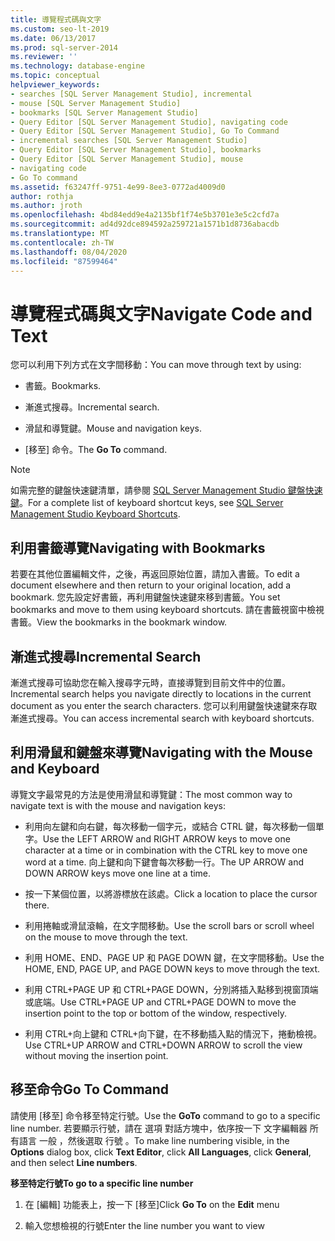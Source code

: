 ```yaml
---
title: 導覽程式碼與文字
ms.custom: seo-lt-2019
ms.date: 06/13/2017
ms.prod: sql-server-2014
ms.reviewer: ''
ms.technology: database-engine
ms.topic: conceptual
helpviewer_keywords:
- searches [SQL Server Management Studio], incremental
- mouse [SQL Server Management Studio]
- bookmarks [SQL Server Management Studio]
- Query Editor [SQL Server Management Studio], navigating code
- Query Editor [SQL Server Management Studio], Go To Command
- incremental searches [SQL Server Management Studio]
- Query Editor [SQL Server Management Studio], bookmarks
- Query Editor [SQL Server Management Studio], mouse
- navigating code
- Go To command
ms.assetid: f63247ff-9751-4e99-8ee3-0772ad4009d0
author: rothja
ms.author: jroth
ms.openlocfilehash: 4bd84edd9e4a2135bf1f74e5b3701e3e5c2cfd7a
ms.sourcegitcommit: ad4d92dce894592a259721a1571b1d8736abacdb
ms.translationtype: MT
ms.contentlocale: zh-TW
ms.lasthandoff: 08/04/2020
ms.locfileid: "87599464"
---
```

# <a name="navigate-code-and-text"></a><span data-ttu-id="0cfd1-102">導覽程式碼與文字</span><span class="sxs-lookup"><span data-stu-id="0cfd1-102">Navigate Code and Text</span></span>
  <span data-ttu-id="0cfd1-103">您可以利用下列方式在文字間移動：</span><span class="sxs-lookup"><span data-stu-id="0cfd1-103">You can move through text by using:</span></span>  
  
-   <span data-ttu-id="0cfd1-104">書籤。</span><span class="sxs-lookup"><span data-stu-id="0cfd1-104">Bookmarks.</span></span>  
  
-   <span data-ttu-id="0cfd1-105">漸進式搜尋。</span><span class="sxs-lookup"><span data-stu-id="0cfd1-105">Incremental search.</span></span>  
  
-   <span data-ttu-id="0cfd1-106">滑鼠和導覽鍵。</span><span class="sxs-lookup"><span data-stu-id="0cfd1-106">Mouse and navigation keys.</span></span>  
  
-   <span data-ttu-id="0cfd1-107">[移至]  命令。</span><span class="sxs-lookup"><span data-stu-id="0cfd1-107">The **Go To** command.</span></span>  
  
> [!NOTE]  
>  <span data-ttu-id="0cfd1-108">如需完整的鍵盤快速鍵清單，請參閱 [SQL Server Management Studio 鍵盤快速鍵](../../ssms/sql-server-management-studio-keyboard-shortcuts.md)。</span><span class="sxs-lookup"><span data-stu-id="0cfd1-108">For a complete list of keyboard shortcut keys, see [SQL Server Management Studio Keyboard Shortcuts](../../ssms/sql-server-management-studio-keyboard-shortcuts.md).</span></span>  
  
## <a name="navigating-with-bookmarks"></a><span data-ttu-id="0cfd1-109">利用書籤導覽</span><span class="sxs-lookup"><span data-stu-id="0cfd1-109">Navigating with Bookmarks</span></span>  
 <span data-ttu-id="0cfd1-110">若要在其他位置編輯文件，之後，再返回原始位置，請加入書籤。</span><span class="sxs-lookup"><span data-stu-id="0cfd1-110">To edit a document elsewhere and then return to your original location, add a bookmark.</span></span> <span data-ttu-id="0cfd1-111">您先設定好書籤，再利用鍵盤快速鍵來移到書籤。</span><span class="sxs-lookup"><span data-stu-id="0cfd1-111">You set bookmarks and move to them using keyboard shortcuts.</span></span> <span data-ttu-id="0cfd1-112">請在書籤視窗中檢視書籤。</span><span class="sxs-lookup"><span data-stu-id="0cfd1-112">View the bookmarks in the bookmark window.</span></span>  
  
## <a name="incremental-search"></a><span data-ttu-id="0cfd1-113">漸進式搜尋</span><span class="sxs-lookup"><span data-stu-id="0cfd1-113">Incremental Search</span></span>  
 <span data-ttu-id="0cfd1-114">漸進式搜尋可協助您在輸入搜尋字元時，直接導覽到目前文件中的位置。</span><span class="sxs-lookup"><span data-stu-id="0cfd1-114">Incremental search helps you navigate directly to locations in the current document as you enter the search characters.</span></span> <span data-ttu-id="0cfd1-115">您可以利用鍵盤快速鍵來存取漸進式搜尋。</span><span class="sxs-lookup"><span data-stu-id="0cfd1-115">You can access incremental search with keyboard shortcuts.</span></span>  
  
## <a name="navigating-with-the-mouse-and-keyboard"></a><span data-ttu-id="0cfd1-116">利用滑鼠和鍵盤來導覽</span><span class="sxs-lookup"><span data-stu-id="0cfd1-116">Navigating with the Mouse and Keyboard</span></span>  
 <span data-ttu-id="0cfd1-117">導覽文字最常見的方法是使用滑鼠和導覽鍵：</span><span class="sxs-lookup"><span data-stu-id="0cfd1-117">The most common way to navigate text is with the mouse and navigation keys:</span></span>  
  
-   <span data-ttu-id="0cfd1-118">利用向左鍵和向右鍵，每次移動一個字元，或結合 CTRL 鍵，每次移動一個單字。</span><span class="sxs-lookup"><span data-stu-id="0cfd1-118">Use the LEFT ARROW and RIGHT ARROW keys to move one character at a time or in combination with the CTRL key to move one word at a time.</span></span> <span data-ttu-id="0cfd1-119">向上鍵和向下鍵會每次移動一行。</span><span class="sxs-lookup"><span data-stu-id="0cfd1-119">The UP ARROW and DOWN ARROW keys move one line at a time.</span></span>  
  
-   <span data-ttu-id="0cfd1-120">按一下某個位置，以將游標放在該處。</span><span class="sxs-lookup"><span data-stu-id="0cfd1-120">Click a location to place the cursor there.</span></span>  
  
-   <span data-ttu-id="0cfd1-121">利用捲軸或滑鼠滾輪，在文字間移動。</span><span class="sxs-lookup"><span data-stu-id="0cfd1-121">Use the scroll bars or scroll wheel on the mouse to move through the text.</span></span>  
  
-   <span data-ttu-id="0cfd1-122">利用 HOME、END、PAGE UP 和 PAGE DOWN 鍵，在文字間移動。</span><span class="sxs-lookup"><span data-stu-id="0cfd1-122">Use the HOME, END, PAGE UP, and PAGE DOWN keys to move through the text.</span></span>  
  
-   <span data-ttu-id="0cfd1-123">利用 CTRL+PAGE UP 和 CTRL+PAGE DOWN，分別將插入點移到視窗頂端或底端。</span><span class="sxs-lookup"><span data-stu-id="0cfd1-123">Use CTRL+PAGE UP and CTRL+PAGE DOWN to move the insertion point to the top or bottom of the window, respectively.</span></span>  
  
-   <span data-ttu-id="0cfd1-124">利用 CTRL+向上鍵和 CTRL+向下鍵，在不移動插入點的情況下，捲動檢視。</span><span class="sxs-lookup"><span data-stu-id="0cfd1-124">Use CTRL+UP ARROW and CTRL+DOWN ARROW to scroll the view without moving the insertion point.</span></span>  
  
## <a name="go-to-command"></a><span data-ttu-id="0cfd1-125">移至命令</span><span class="sxs-lookup"><span data-stu-id="0cfd1-125">Go To Command</span></span>  
 <span data-ttu-id="0cfd1-126">請使用 [移至]  命令移至特定行號。</span><span class="sxs-lookup"><span data-stu-id="0cfd1-126">Use the **GoTo** command to go to a specific line number.</span></span> <span data-ttu-id="0cfd1-127">若要顯示行號，請在 選項  對話方塊中，依序按一下 文字編輯器  所有語言  一般  ，然後選取 行號  。</span><span class="sxs-lookup"><span data-stu-id="0cfd1-127">To make line numbering visible, in the **Options** dialog box, click **Text Editor**, click **All Languages**, click **General**, and then select **Line numbers**.</span></span>  
  
 <span data-ttu-id="0cfd1-128">**移至特定行號**</span><span class="sxs-lookup"><span data-stu-id="0cfd1-128">**To go to a specific line number**</span></span>  
  
1.  <span data-ttu-id="0cfd1-129">在 [編輯] 功能表上，按一下 [移至]</span><span class="sxs-lookup"><span data-stu-id="0cfd1-129">Click **Go To** on the **Edit** menu</span></span>  
  
2.  <span data-ttu-id="0cfd1-130">輸入您想檢視的行號</span><span class="sxs-lookup"><span data-stu-id="0cfd1-130">Enter the line number you want to view</span></span>  
  
  
